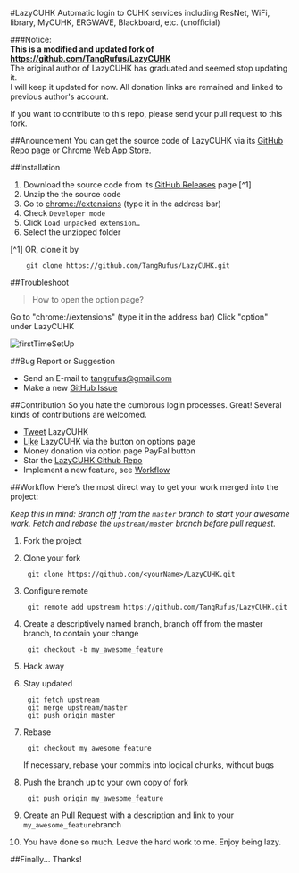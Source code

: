 #LazyCUHK
Automatic login to CUHK services including ResNet, WiFi, library, MyCUHK, ERGWAVE, Blackboard, etc. (unofficial)

###Notice:	
**This is a modified and updated fork of https://github.com/TangRufus/LazyCUHK**  
The original author of LazyCUHK has graduated and seemed stop updating it.  
I will keep it updated for now. All donation links are remained and linked to previous author's account.

If you want to contribute to this repo, please send your pull request to this fork.

##Anouncement
You can get the source code of LazyCUHK via its [GitHub Repo](https://github.com/TangRufus/LazyCUHK) page or [Chrome Web App Store](https://chrome.google.com/webstore/detail/ckpifloghgnjcnafpboedlhcbfmlfpci).

##Installation
1. Download the source code from its [GitHub Releases](https://github.com/TangRufus/LazyCUHK/releases) page [^1]
2. Unzip the the source code
3. Go to [chrome://extensions](chrome://extensions) (type it in the address bar)
4. Check `Developer mode`
5. Click `Load unpacked extension…`
6. Select the unzipped folder

[^1] OR, clone it by

		git clone https://github.com/TangRufus/LazyCUHK.git

##Troubleshoot
> How to open the option page?

Go to "chrome://extensions" (type it in the address bar)
Click "option" under LazyCUHK

![firstTimeSetUp](https://raw.github.com/TangRufus/LazyCUHK/master/images/firstTimeSetUp.png)

##Bug Report or Suggestion
* Send an E-mail to <tangrufus@gmail.com>
* Make a new [GitHub Issue](https://github.com/TangRufus/LazyCUHK/issues)

##Contribution
So you hate the cumbrous login processes. Great!
Several kinds of contributions are welcomed.

* [Tweet](https://twitter.com/intent/tweet?original_referer=&source=tweetbutton&text=LazyCUHK!%20%20Don%E2%80%99t%20type%20passwords%20anymore!%20%20Just%20be%20lazy!%20%20%20&url=http%3A%2F%2Fbit.ly%2FRn37fk) LazyCUHK
* [Like](http://www.facebook.com/plugins/like.php?href=https%3A%2F%2Fchrome.google.com%2Fwebstore%2Fdetail%2Flazy-cuhk%2Fhhholmpehbnebpfklecipmcpkelnnabe&send=false&layout=standard&width=270&show_faces=false&action=like&colorscheme=light&font&height=35) LazyCUHK via the button on options page
* Money donation via option page PayPal button
* Star the [LazyCUHK Github Repo](https://github.com/TangRufus/LazyCUHK)
* Implement a new feature, see [Workflow](#workflow)

##Workflow
Here’s the most direct way to get your work merged into the project:

*Keep this in mind: Branch off from the `master` branch to start your awesome work.  Fetch and rebase the `upstream/master` branch before pull request.*


1. Fork the project
2. Clone your fork

		git clone https://github.com/<yourName>/LazyCUHK.git
3. Configure remote

		git remote add upstream https://github.com/TangRufus/LazyCUHK.git

4. Create a descriptively named branch, branch off from the master branch, to contain your change

		git checkout -b my_awesome_feature

5. Hack away
6. Stay updated

		git fetch upstream
		git merge upstream/master
		git push origin master
7. Rebase

		git checkout my_awesome_feature
   If necessary, rebase your commits into logical chunks, without bugs
8. Push the branch up to your own copy of fork

		git push origin my_awesome_feature

9. Create an [Pull Request](https://github.com/TangRufus/LazyCUHK/pull/new/master) with a description and link to your `my_awesome_feature`branch
10. You have done so much.  Leave the hard work to me.  Enjoy being lazy.

##Finally...
Thanks!
